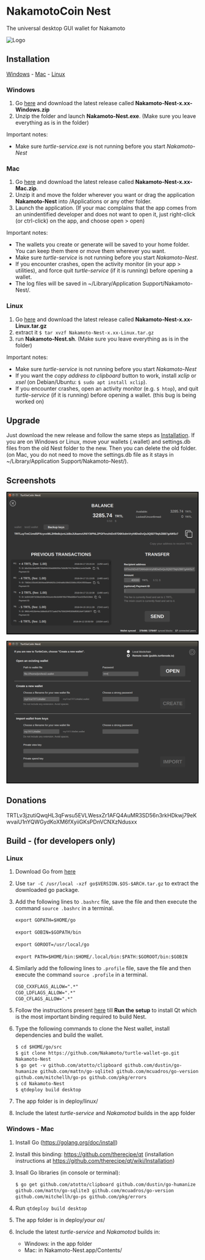 # NakamotoCoin Nest

The universal desktop GUI wallet for Nakamoto

![Logo](/Nakamotonestlogo.png)

## Installation

[Windows](#windows) - [Mac](#mac) - [Linux](#linux)

### Windows

1. Go [here](https://github.com/Nakamoto/turtle-wallet-go/releases) and download the latest release called **Nakamoto-Nest-x.xx-Windows.zip**
2. Unzip the folder and launch **Nakamoto-Nest.exe**. (Make sure you leave everything as is in the folder)

Important notes:

* Make sure *turtle-service.exe* is not running before you start *Nakamoto-Nest*

### Mac

1. Go [here](https://github.com/Nakamoto/turtle-wallet-go/releases) and download the latest release called **Nakamoto-Nest-x.xx-Mac.zip**.
2. Unzip it and move the folder wherever you want or drag the application **Nakamoto-Nest** into /Applications or any other folder.
3. Launch the application. (If your mac complains that the app comes from an unindentified developer and does not want to open it, just right-click (or ctrl-click) on the app, and choose open > open)

Important notes:

* The wallets you create or generate will be saved to your home folder. You can keep them there or move them wherever you want.
* Make sure *turtle-service* is not running before you start *Nakamoto-Nest*.
* If you encounter crashes, open the activity monitor (in your app > utilities), and force quit *turtle-service* (if it is running) before opening a wallet.
* The log files will be saved in ~/Library/Application Support/Nakamoto-Nest/.

### Linux

1. Go [here](https://github.com/Nakamoto/turtle-wallet-go/releases) and download the latest release called **Nakamoto-Nest-x.xx-Linux.tar.gz**
2. extract it
`$ tar xvzf Nakamoto-Nest-x.xx-Linux.tar.gz`
3. run **Nakamoto-Nest.sh**. (Make sure you leave everything as is in the folder)

Important notes:

* Make sure *turtle-service* is not running before you start *Nakamoto-Nest*
* If you want the *copy address to clipboard* button to work, install *xclip* or *xsel* (on Debian/Ubuntu: `$ sudo apt install xclip`).
* If you encounter crashes, open an activity monitor (e.g. `$ htop`), and quit *turtle-service* (if it is running) before opening a wallet. (this bug is being worked on)

## Upgrade

Just download the new release and follow the same steps as [Installation](#installation).
If you are on Windows or Linux, move your wallets (.wallet) and settings.db files from the old Nest folder to the new. Then you can delete the old folder. (on Mac, you do not need to move the settings.db file as it stays in ~/Library/Application Support/Nakamoto-Nest/).

## Screenshots

![Main Screen](/Screenshots/MainScreen.png)

![Open Wallet](/Screenshots/OpenWallet.png)

## Donations

TRTLv3jzutiQwqHL3qFwsu5EVLWesxZr1AFQ4AuMR3SD56n3rkHDkwj79eKwvaiU1nYQWGydKoXM6fXyiiGKsPDnVCNXzNdusxx

## Build - (for developers only)

### Linux

1. Download Go from [here](https://golang.org/dl/)

2. Use `tar -C /usr/local -xzf go$VERSION.$OS-$ARCH.tar.gz` to extract the downloaded go package.

3. Add the following lines to `.bashrc` file, save the file and then execute the command `source .bashrc` in a terminal.
    ```
    export GOPATH=$HOME/go

    export GOBIN=$GOPATH/bin

    export GOROOT=/usr/local/go

    export PATH=$HOME/bin:$HOME/.local/bin:$PATH:$GOROOT/bin:$GOBIN
    ```
4. Similarly add the following lines to `.profile` file, save the file and then execute the command `source .profile` in a terminal.
    ```
    CGO_CXXFLAGS_ALLOW=".*" 
    CGO_LDFLAGS_ALLOW=".*" 
    CGO_CFLAGS_ALLOW=".*" 
    ```
5. Follow the instructions present [here](https://github.com/therecipe/qt/wiki/Installation-on-Linux) till **Run the setup** to install Qt which is the most important binding required to build Nest.
6. Type the following commands to clone the Nest wallet, install dependencies and build the wallet.
    ```
    $ cd $HOME/go/src
    $ git clone https://github.com/Nakamoto/turtle-wallet-go.git Nakamoto-Nest
    $ go get -v github.com/atotto/clipboard github.com/dustin/go-humanize github.com/mattn/go-sqlite3 github.com/mcuadros/go-version github.com/mitchellh/go-ps github.com/pkg/errors
    $ cd Nakamoto-Nest
    $ qtdeploy build desktop
    ```

1. The app folder is in deploy/linux/
1. Include the latest _turtle-service_ and _Nakamotod_ builds in the app folder

### Windows - Mac

1. Install Go (https://golang.org/doc/install)

1. Install this binding: https://github.com/therecipe/qt (installation instructions at https://github.com/therecipe/qt/wiki/Installation)

1. Insall Go libraries (in console or terminal):
    ```
    $ go get github.com/atotto/clipboard github.com/dustin/go-humanize github.com/mattn/go-sqlite3 github.com/mcuadros/go-version github.com/mitchellh/go-ps github.com/pkg/errors
    ```

1. Run `qtdeploy build desktop`

1. The app folder is in deploy/*your os*/

1. Include the latest _turtle-service_ and _Nakamotod_ builds in:
    * Windows: in the app folder
    * Mac: in Nakamoto-Nest.app/Contents/
